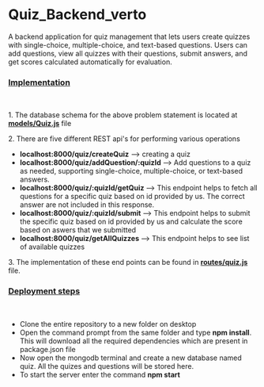 # Quiz_Backend_verto
A backend application for quiz management that lets users create quizzes with single-choice, multiple-choice, and text-based questions. Users can add questions, view all quizzes with their questions, submit answers, and get scores calculated automatically for evaluation.
<h3><u>Implementation</u></h3><br>
<p>1. The database schema for the above problem statement is located at<b><a href="models/Quiz.js"> models/Quiz.js</a></b> file</p>
<p>2. There are five different REST api's for performing various operations</p>
<ul>
<li> <b>localhost:8000/quiz/createQuiz</b>   -->  creating a quiz </li>
<li> <b>localhost:8000/quiz/addQuestion/:quizId </b> --> Add questions to a quiz as needed, supporting single-choice, multiple-choice, or text-based answers.</li>
<li> <b>localhost:8000/quiz/:quizId/getQuiz </b> --> This endpoint helps to fetch all questions for a specific quiz based on id provided by us. The correct answer are not included in this response.</li>
<li> <b>localhost:8000/quiz/:quizId/submit </b> --> This endpoint helps to submit the specific quiz based on id provided by us and calculate the score based on aswers that we submitted</li>
<li><b>localhost:8000/quiz/getAllQuizzes </b> --> This endpoint helps to see list of available quizzes </li>
</ul>
<p>3. The implementation of these end points can be found in <b><a href="routes/quizRouter.js">routes/quiz.js</a></b> file.</p>
<h3><u>Deployment steps</u></h3><br>
<ul>
<li>Clone the entire repository to a new folder on desktop</li>
<li>Open the command prompt from the same folder and type <b>npm install</b>. This will download all the required dependencies which are present in package.json file</li>
<li>Now open the mongodb terminal and create a new database named quiz. All the quizes and questions will be stored here.</li>
<li>To start the server enter the command <b>npm start</b></li>
</ul>
